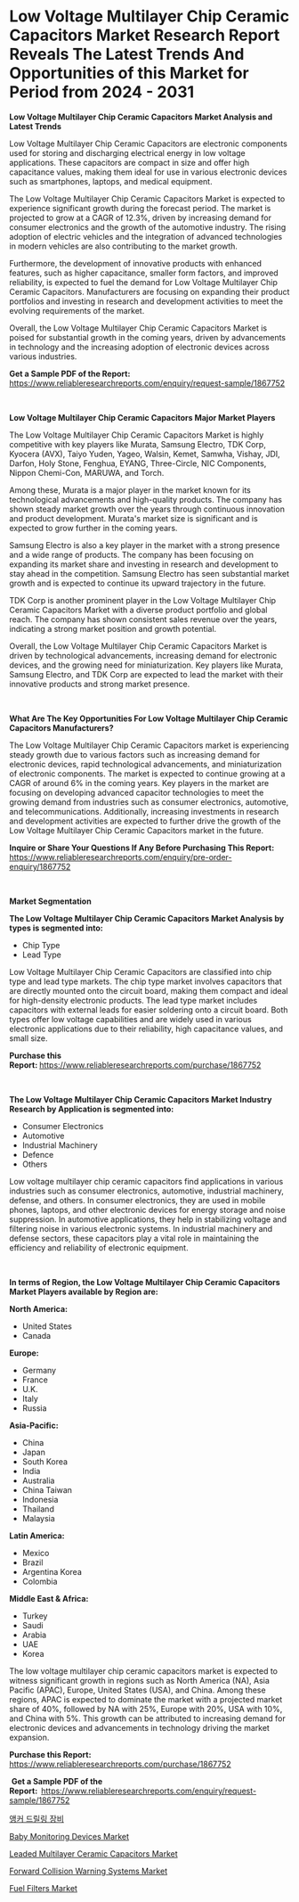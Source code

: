 <p><h1>Low Voltage Multilayer Chip Ceramic Capacitors Market Research Report Reveals The Latest Trends And Opportunities of this Market for Period from 2024 - 2031</h1></p><p><strong>Low Voltage Multilayer Chip Ceramic Capacitors Market Analysis and Latest Trends</strong></p>
<p><p>Low Voltage Multilayer Chip Ceramic Capacitors are electronic components used for storing and discharging electrical energy in low voltage applications. These capacitors are compact in size and offer high capacitance values, making them ideal for use in various electronic devices such as smartphones, laptops, and medical equipment.</p><p>The Low Voltage Multilayer Chip Ceramic Capacitors Market is expected to experience significant growth during the forecast period. The market is projected to grow at a CAGR of 12.3%, driven by increasing demand for consumer electronics and the growth of the automotive industry. The rising adoption of electric vehicles and the integration of advanced technologies in modern vehicles are also contributing to the market growth.</p><p>Furthermore, the development of innovative products with enhanced features, such as higher capacitance, smaller form factors, and improved reliability, is expected to fuel the demand for Low Voltage Multilayer Chip Ceramic Capacitors. Manufacturers are focusing on expanding their product portfolios and investing in research and development activities to meet the evolving requirements of the market.</p><p>Overall, the Low Voltage Multilayer Chip Ceramic Capacitors Market is poised for substantial growth in the coming years, driven by advancements in technology and the increasing adoption of electronic devices across various industries.</p></p>
<p><strong>Get a Sample PDF of the Report:&nbsp;</strong> <a href="https://www.reliableresearchreports.com/enquiry/request-sample/1867752">https://www.reliableresearchreports.com/enquiry/request-sample/1867752</a></p>
<p>&nbsp;</p>
<p><strong>Low Voltage Multilayer Chip Ceramic Capacitors Major Market Players</strong></p>
<p><p>The Low Voltage Multilayer Chip Ceramic Capacitors Market is highly competitive with key players like Murata, Samsung Electro, TDK Corp, Kyocera (AVX), Taiyo Yuden, Yageo, Walsin, Kemet, Samwha, Vishay, JDI, Darfon, Holy Stone, Fenghua, EYANG, Three-Circle, NIC Components, Nippon Chemi-Con, MARUWA, and Torch.</p><p>Among these, Murata is a major player in the market known for its technological advancements and high-quality products. The company has shown steady market growth over the years through continuous innovation and product development. Murata's market size is significant and is expected to grow further in the coming years.</p><p>Samsung Electro is also a key player in the market with a strong presence and a wide range of products. The company has been focusing on expanding its market share and investing in research and development to stay ahead in the competition. Samsung Electro has seen substantial market growth and is expected to continue its upward trajectory in the future.</p><p>TDK Corp is another prominent player in the Low Voltage Multilayer Chip Ceramic Capacitors Market with a diverse product portfolio and global reach. The company has shown consistent sales revenue over the years, indicating a strong market position and growth potential.</p><p>Overall, the Low Voltage Multilayer Chip Ceramic Capacitors Market is driven by technological advancements, increasing demand for electronic devices, and the growing need for miniaturization. Key players like Murata, Samsung Electro, and TDK Corp are expected to lead the market with their innovative products and strong market presence.</p></p>
<p>&nbsp;</p>
<p><strong>What Are The Key Opportunities For Low Voltage Multilayer Chip Ceramic Capacitors Manufacturers?</strong></p>
<p><p>The Low Voltage Multilayer Chip Ceramic Capacitors market is experiencing steady growth due to various factors such as increasing demand for electronic devices, rapid technological advancements, and miniaturization of electronic components. The market is expected to continue growing at a CAGR of around 6% in the coming years. Key players in the market are focusing on developing advanced capacitor technologies to meet the growing demand from industries such as consumer electronics, automotive, and telecommunications. Additionally, increasing investments in research and development activities are expected to further drive the growth of the Low Voltage Multilayer Chip Ceramic Capacitors market in the future.</p></p>
<p><strong>Inquire or Share Your Questions If Any Before Purchasing This Report:</strong> <a href="https://www.reliableresearchreports.com/enquiry/pre-order-enquiry/1867752">https://www.reliableresearchreports.com/enquiry/pre-order-enquiry/1867752</a></p>
<p>&nbsp;</p>
<p><strong>Market Segmentation</strong></p>
<p><strong>The Low Voltage Multilayer Chip Ceramic Capacitors Market Analysis by types is segmented into:</strong></p>
<p><ul><li>Chip Type</li><li>Lead Type</li></ul></p>
<p><p>Low Voltage Multilayer Chip Ceramic Capacitors are classified into chip type and lead type markets. The chip type market involves capacitors that are directly mounted onto the circuit board, making them compact and ideal for high-density electronic products. The lead type market includes capacitors with external leads for easier soldering onto a circuit board. Both types offer low voltage capabilities and are widely used in various electronic applications due to their reliability, high capacitance values, and small size.</p></p>
<p><strong>Purchase this Report:&nbsp;</strong><a href="https://www.reliableresearchreports.com/purchase/1867752">https://www.reliableresearchreports.com/purchase/1867752</a></p>
<p>&nbsp;</p>
<p><strong>The Low Voltage Multilayer Chip Ceramic Capacitors Market Industry Research by Application is segmented into:</strong></p>
<p><ul><li>Consumer Electronics</li><li>Automotive</li><li>Industrial Machinery</li><li>Defence</li><li>Others</li></ul></p>
<p><p>Low voltage multilayer chip ceramic capacitors find applications in various industries such as consumer electronics, automotive, industrial machinery, defense, and others. In consumer electronics, they are used in mobile phones, laptops, and other electronic devices for energy storage and noise suppression. In automotive applications, they help in stabilizing voltage and filtering noise in various electronic systems. In industrial machinery and defense sectors, these capacitors play a vital role in maintaining the efficiency and reliability of electronic equipment.</p></p>
<p>&nbsp;</p>
<p><strong>In terms of Region, the Low Voltage Multilayer Chip Ceramic Capacitors Market Players available by Region are:</strong></p>
<p>
    <p> <strong> North America: </strong>
        <ul>
            <li>United States</li>
            <li>Canada</li>
        </ul>
        </p> 
    <p> <strong> Europe: </strong>
        <ul>
            <li>Germany</li>
            <li>France</li>
            <li>U.K.</li>
            <li>Italy</li>
            <li>Russia</li>
        </ul>
        </p> 
    <p> <strong> Asia-Pacific: </strong>
        <ul>
            <li>China</li>
            <li>Japan</li>
            <li>South Korea</li>
            <li>India</li>
            <li>Australia</li>
            <li>China Taiwan</li>
            <li>Indonesia</li>
            <li>Thailand</li>
            <li>Malaysia</li>
        </ul>
        </p> 
    <p> <strong> Latin America: </strong>
        <ul>
            <li>Mexico</li>
            <li>Brazil</li>
            <li>Argentina Korea</li>
            <li>Colombia</li>
        </ul>
        </p> 
    <p> <strong> Middle East & Africa: </strong>
        <ul>
            <li>Turkey</li>
            <li>Saudi</li>
            <li>Arabia</li>
            <li>UAE</li>
            <li>Korea</li>
        </ul>
    </p>
    </p>
<p><p>The low voltage multilayer chip ceramic capacitors market is expected to witness significant growth in regions such as North America (NA), Asia Pacific (APAC), Europe, United States (USA), and China. Among these regions, APAC is expected to dominate the market with a projected market share of 40%, followed by NA with 25%, Europe with 20%, USA with 10%, and China with 5%. This growth can be attributed to increasing demand for electronic devices and advancements in technology driving the market expansion.</p></p>
<p><strong>Purchase this Report: </strong><a href="https://www.reliableresearchreports.com/purchase/1867752">https://www.reliableresearchreports.com/purchase/1867752</a></p>
<p>&nbsp;<strong>Get a Sample PDF of the Report:&nbsp;&nbsp;</strong><a href="https://www.reliableresearchreports.com/enquiry/request-sample/1867752">https://www.reliableresearchreports.com/enquiry/request-sample/1867752</a></p>
<p><strong></strong></p>
<p><p><a href="https://github.com/royErdmtyan906778/Market-Research-Report-List-1/blob/main/190781212698.md">앵커 드릴링 장비</a></p><p><a href="https://github.com/pjcfca/Market-Research-Report-List-2/blob/main/baby-monitoring-devices-market.md">Baby Monitoring Devices Market</a></p><p><a href="https://github.com/wusalecollins540tpqoz/Market-Research-Report-List-1/blob/main/leaded-multilayer-ceramic-capacitors-market.md">Leaded Multilayer Ceramic Capacitors Market</a></p><p><a href="https://issuu.com/reportprime-2/docs/forward-collision-warning-systems-market-size-2030">Forward Collision Warning Systems Market</a></p><p><a href="https://issuu.com/reportprime-2/docs/fuel-filters-market-size-2030.pptx">Fuel Filters Market</a></p></p>